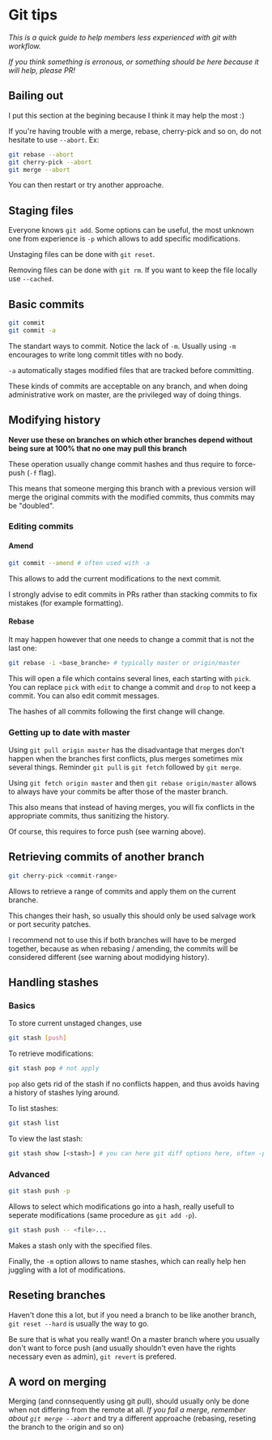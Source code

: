 # Git tips

*This is a quick guide to help members less experienced with git with workflow.*

*If you think something is erronous, or something should be here because it will help, please PR!*

## Bailing out

I put this section at the begining because I think it may help the most :)

If you're having trouble with a merge, rebase, cherry-pick and so on, do not hesitate to use `--abort`.
Ex:
```bash
git rebase --abort
git cherry-pick --abort
git merge --abort
```
You can then restart or try another approache.

## Staging files

Everyone knows `git add`.
Some options can be useful, the most unknown one from experience is `-p` which allows to add specific modifications.

Unstaging files can be done with `git reset`.

Removing files can be done with `git rm`. If you want to keep the file locally use `--cached`.

## Basic commits

```bash
git commit
git commit -a
```
The standart ways to commit. Notice the lack of `-m`.
Usually using `-m` encourages to write long commit titles with no body.

`-a` automatically stages modified files that are tracked before committing.

These kinds of commits are acceptable on any branch, and when doing administrative work on master, are the privileged way of doing things.

## Modifying history

**Never use these on branches on which other branches depend without being sure at 100% that no one may pull this branch**

These operation usually change commit hashes and thus require to force-push (`-f` flag).

This means that someone merging this branch with a previous version will merge the original commits with the modified commits, thus commits may be "doubled".

### Editing commits

#### Amend

```bash
git commit --amend # often used with -a
```
This allows to add the current modifications to the next commit.

I strongly advise to edit commits in PRs rather than stacking commits to fix mistakes (for example formatting).

#### Rebase

It may happen however that one needs to change a commit that is not the last one:
```bash
git rebase -i <base_branche> # typically master or origin/master
```
This will open a file which contains several lines, each starting with `pick`.
You can replace `pick` with `edit` to change a commit and `drop` to not keep a commit.
You can also edit commit messages.

The hashes of all commits following the first change will change.

### Getting up to date with master

Using `git pull origin master` has the disadvantage that merges don't happen when the branches first conflicts, plus merges sometimes mix several things. Reminder `git pull` is `git fetch` followed by `git merge`.

Using `git fetch origin master` and then `git rebase origin/master` allows to always have your commits be after those of the master branch.

This also means that instead of having merges, you will fix conflicts in the appropriate commits, thus sanitizing the history.

Of course, this requires to force push (see warning above).

## Retrieving commits of another branch

```bash
git cherry-pick <commit-range>
```
Allows to retrieve a range of commits and apply them on the current branche.

This changes their hash, so usually this should only be used salvage work or port security patches.

I recommend not to use this if both branches will have to be merged together, because as when rebasing / amending, the commits will be considered different (see warning about modidying history).

## Handling stashes

### Basics

To store current unstaged changes, use
```bash
git stash [push]
```

To retrieve modifications:
```bash
git stash pop # not apply
```
`pop` also gets rid of the stash if no conflicts happen, and thus avoids having a history of stashes lying around.

To list stashes:
```bash
git stash list
```

To view the last stash:
```bash
git stash show [<stash>] # you can here git diff options here, often -p to view in patch form
```

### Advanced

```bash
git stash push -p
```
Allows to select which modifications go into a hash, really usefull to seperate modifications (same procedure as `git add -p`).


```bash
git stash push -- <file>...
```
Makes a stash only with the specified files.

Finally, the `-m` option allows to name stashes, which can really help hen juggling with a lot of modifications.

## Reseting branches

Haven't done this a lot, but if you need a branch to be like another branch, `git reset --hard` is usually the way to go.

Be sure that is what you really want! On a master branch where you usually don't want to force push (and usually shouldn't even have the rights necessary even as admin), `git revert` is prefered.

## A word on merging

Merging (and connsequently using git pull), should usually only be done when not differing from the remote at all.
*If you fail a merge, remember about `git merge --abort`* and try a different approache (rebasing, reseting the branch to the origin and so on)
